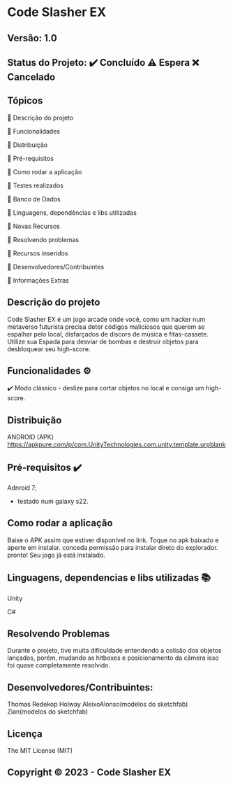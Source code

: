 # Code Slasher EX
## Versão: 1.0 
## Status do Projeto: ✔️ Concluído ⚠️ Espera ❌ Cancelado

## Tópicos
🔹 Descrição do projeto 

🔹 Funcionalidades

🔹 Distribuição

🔹 Pré-requisitos

🔹 Como rodar a aplicação

🔹 Testes realizados

🔹 Banco de Dados

🔹 Linguagens, dependências e libs utilizadas

🔹 Novas Recursos

🔹 Resolvendo problemas

🔹 Recursos inseridos 

🔹 Desenvolvedores/Contribuintes

🔹 Informações Extras

## Descrição do projeto
Code Slasher EX é um jogo arcade onde você, como um hacker num metaverso futurista precisa deter códigos maliciosos que querem se espalhar pelo local, disfarçados de discors de música e fitas-cassete. 
Utilize sua Espada para desviar de bombas e destruir objetos para desbloquear seu high-score.

## Funcionalidades ⚙️
✔️ Modo clássico - deslize para cortar objetos no local e consiga um high-score.


## Distribuição
ANDROID (APK)
https://apkpure.com/p/com.UnityTechnologies.com.unity.template.urpblank

## Pré-requisitos ✔️    
Adnroid 7; 
- testado num galaxy s22.

## Como rodar a aplicação 
Baixe o APK assim que estiver disponível no link.
Toque no apk baixado e aperte em instalar.
conceda permissão para instalar direto do explorador.
pronto! Seu jogo já está instalado.

## Linguagens, dependencias e libs utilizadas 📚
Unity

C#

## Resolvendo Problemas 
Durante o projeto, tive muita dificuldade entendendo a colisão dos objetos lançados, porém, mudando as hitboxes e posicionamento da câmera isso foi quase completamente resolvido.


## Desenvolvedores/Contribuintes:
Thomas Redekop Holway
AleixoAlonso(modelos do sketchfab)
Zian(modelos do sketchfab)

## Licença
The MIT License (MIT)

## Copyright ©️ 2023 - Code Slasher EX
